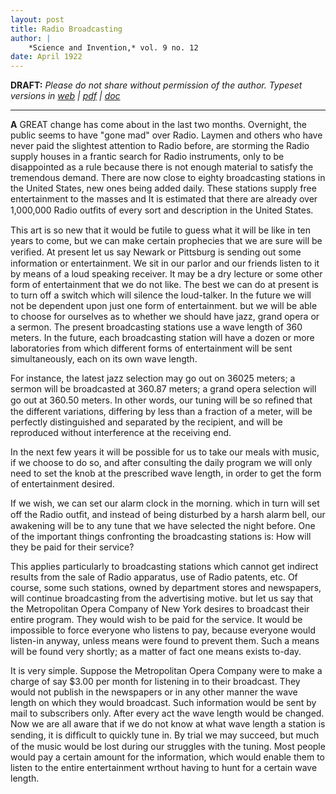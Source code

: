 ```yaml
---
layout: post
title: Radio Broadcasting
author: |
    *Science and Invention,* vol. 9 no. 12
date: April 1922
---
```


**DRAFT:** *Please do not share without permission of the author. Typeset versions in  [web](http://gernsback.wythoff.net/192204_radio_broadcasting.html) \| [pdf](https://github.com/gwijthoff/perversity_of_things/blob/master/typeset_drafts/192204_radio_broadcasting.pdf?raw=true) \| [doc](https://github.com/gwijthoff/perversity_of_things/blob/master/typeset_drafts/192204_radio_broadcasting.docx)*

* * * * * * * * 

**A** GREAT change has come about in the last two months. Overnight, the public seems to have "gone mad" over Radio. Laymen and others who have never paid the slightest attention to Radio before, are storming the Radio supply houses in a frantic search for Radio instruments, only to be disappointed as a rule because there is not enough material to satisfy the tremendous demand. There are now close to eighty broadcasting stations in the United States, new ones being added daily. These stations supply free entertainment to the masses and It is estimated that there are already over 1,000,000 Radio outﬁts of every sort and description in the United States. 

This art is so new that it would be futile to guess what it will be like in ten years to come, but we can make certain prophecies that we are sure will be veriﬁed. At present let us say Newark or Pittsburg is sending out some information or entertainment. We sit in our parlor and our friends listen to it by means of a loud speaking receiver. It may be a dry lecture or some other form of entertainment that we do not like. The best we can do at present is to turn off a switch which will silence the loud-talker. In the future we will not be dependent upon just one form of entertainment. but we will be able to choose for ourselves as to whether we should have jazz, grand opera or a sermon. The present broadcasting stations use a wave length of 360 meters. In the future, each broadcasting station will have a dozen or more laboratories from which different forms of entertainment will be sent simultaneously, each on its own wave length. 

For instance, the latest jazz selection may go out on 36025 meters; a sermon will be broadcasted at 360.87 meters; a grand opera selection will go out at 360.50 meters. In other words, our tuning will be so reﬁned that the different variations, differing by less than a fraction of a meter, will be perfectly distinguished and separated by the recipient, and will be reproduced without interference at the receiving end.

In the next few years it will be possible for us to take our meals with music, if we choose to do so, and after consulting the daily program we will only need to set the knob at the prescribed wave length, in order to get the form of entertainment desired. 

If we wish, we can set our alarm clock in the morning. which in turn will set off the Radio outﬁt, and instead of being disturbed by a harsh alarm bell, our awakening will be to any tune that we have selected the night before. One of the important things confronting the broadcasting stations is: How will they be paid for their service? 

This applies particularly to broadcasting stations which cannot get indirect results from the sale of Radio apparatus, use of Radio patents, etc. Of course, some such stations, owned by department stores and newspapers, will continue broadcasting from the advertising motive. but let us say that the Metropolitan Opera Company of New York desires to broadcast their entire program. They would wish to be paid for the service. It would be impossible to force everyone who listens to pay, because everyone would listen-in anyway, unless means were found to prevent them. Such a means will be found very shortly; as a matter of fact one means exists to-day. 

It is very simple. Suppose the Metropolitan Opera Company were to make a charge of say $3.00 per month for listening in to their broadcast. They would not publish in the newspapers or in any other manner the wave length on which they would broadcast. Such information would be sent by mail to subscribers only. After every act the wave length would be changed. Now we are all aware that if we do not know at what wave length a station is sending, it is difﬁcult to quickly tune in. By trial we may succeed, but much of the music would be lost during our struggles with the tuning. Most people would pay a certain amount for the information, which would enable them to listen to the entire entertainment wrthout having to hunt for a certain wave length.